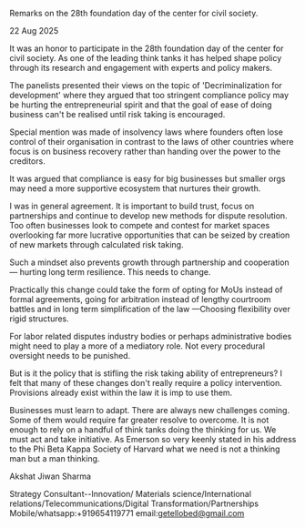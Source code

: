 Remarks on the 28th foundation day of the center for civil society.

22 Aug 2025

It was an honor to participate in the 28th foundation day of the center for civil society. As one of the leading think tanks it has helped shape policy through its research and engagement with experts and policy makers.

The panelists presented their views on the topic of 'Decriminalization for development' where they argued that too stringent compliance policy may be hurting the entrepreneurial spirit and that the goal of ease of doing business can't be realised until risk taking is encouraged.

Special mention was made of insolvency laws where founders often lose control of their organisation in contrast to the laws of other countries where focus is on business recovery rather than handing over the power to the creditors.

It was argued that compliance is easy for big businesses but smaller orgs may need a more supportive ecosystem that nurtures their growth.

I was in general agreement. It is important to build trust, focus on partnerships and continue to develop new methods for dispute resolution. Too often businesses look to compete and contest for market spaces overlooking far more lucrative opportunities that can be seized by creation of new markets through calculated risk taking.

Such a mindset also prevents growth through partnership and cooperation — hurting long term resilience. This needs to change.

Practically this change could take the form of opting for MoUs instead of formal agreements, going for arbitration instead of lengthy courtroom battles and in long term simplification of the law —Choosing flexibility over rigid structures.

For labor related disputes industry bodies or perhaps administrative bodies might need to play a more of a mediatory role. Not every procedural oversight needs to be punished.

But is it the policy that is stifling the risk taking ability of entrepreneurs? I felt that many of these changes don't really require a policy intervention. Provisions already exist within the law it is imp to use them.

Businesses must learn to adapt. There are always new challenges coming. Some of them would require far greater resolve to overcome. It is not enough to rely on a handful of think tanks doing the thinking for us. We must act and take initiative. As Emerson so very keenly stated in his address to the Phi Beta Kappa Society of Harvard what we need is not a thinking man but a man thinking.

Akshat Jiwan Sharma

Strategy Consultant--Innovation/ Materials science/International relations/Telecommunications/Digital Transformation/Partnerships Mobile/whatsapp:+919654119771 email:getellobed@gmail.com